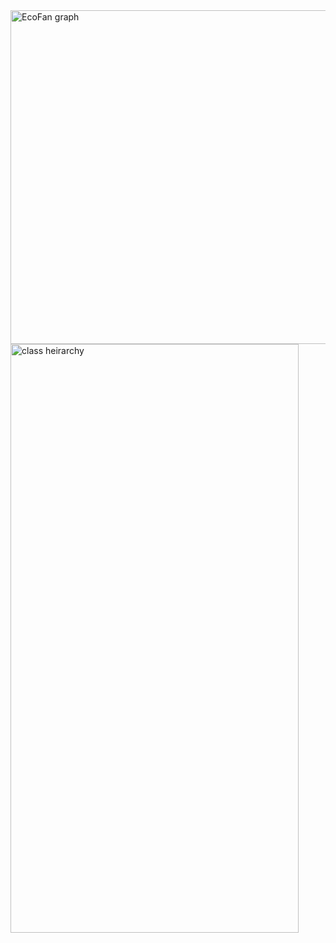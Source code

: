 <img width="1058" height="534" alt="EcoFan graph" src="https://github.com/user-attachments/assets/a19a1637-c5ea-4846-94b2-3d33253857b3" />
<img width="461" height="942" alt="class heirarchy" src="https://github.com/user-attachments/assets/9d4d73c0-fe62-4ace-a54f-82fc0af59b0c" />
